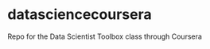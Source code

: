 datasciencecoursera
======================

Repo for the Data Scientist Toolbox class through Coursera
